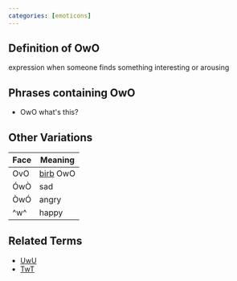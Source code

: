 ```yaml
---
categories: [emoticons]
---
```

## Definition of OwO

expression when someone finds something interesting or arousing

## Phrases containing OwO

- OwO what's this?

## Other Variations

| Face | Meaning            |
| ---- | ------------------ |
| OvO  | [birb](./birb) OwO |
| ÓwÒ  | sad                |
| ÒwÓ  | angry              |
| ^w^  | happy              |

## Related Terms

- [UwU](./UwU)
- [TwT](./TwT)
